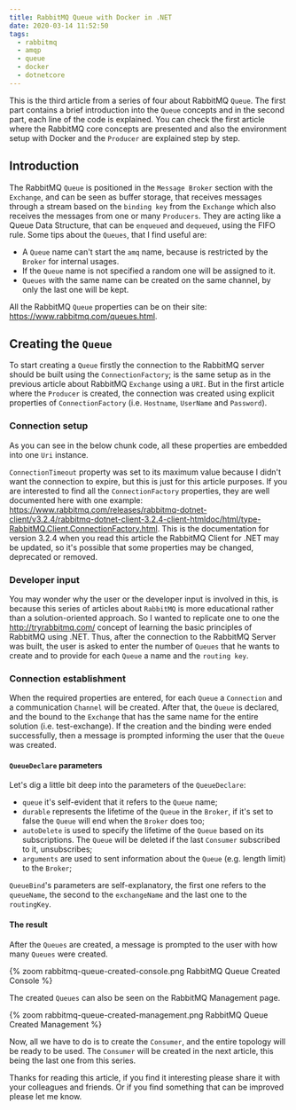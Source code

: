 ```yaml
---
title: RabbitMQ Queue with Docker in .NET
date: 2020-03-14 11:52:50
tags:
  - rabbitmq
  - amqp
  - queue
  - docker
  - dotnetcore
---
```


<!-- markdownlint-disable MD033 -->

This is the third article from a series of four about RabbitMQ `Queue`. The first part contains a brief introduction into the `Queue` concepts and in the second part, each line of the code is explained. You can check the first article where the RabbitMQ core concepts are presented and also the environment setup with Docker and the `Producer` are explained step by step.

## Introduction

The RabbitMQ `Queue` is positioned in the `Message Broker` section with the `Exchange`, and can be seen as buffer storage, that receives messages through a stream based on the `binding key` from the `Exchange` which also receives the messages from one or many `Producers`. They are acting like a Queue Data Structure, that can be `enqueued` and `dequeued`, using the FIFO rule.
Some tips about the `Queues`, that I find useful are:

- A `Queue` name can't start the `amq` name, because is restricted by the `Broker` for internal usages.
- If the `Queue` name is not specified a random one will be assigned to it.
- `Queues` with the same name can be created on the same channel, by only the last one will be kept.

All the RabbitMQ `Queue` properties can be on their site: <https://www.rabbitmq.com/queues.html>.

## Creating the `Queue`

To start creating a `Queue` firstly the connection to the RabbitMQ server should be built using the `ConnectionFactory`; is the same setup as in the previous article about RabbitMQ `Exchange` using a `URI`. But in the first article where the `Producer` is created, the connection was created using explicit properties of `ConnectionFactory` (i.e. `Hostname`, `UserName` and `Password`).

### Connection setup

As you can see in the below chunk code, all these properties are embedded into one `Uri` instance.
<script src="https://gist.github.com/StefanescuEduard/9eba93a966e3f3367ad21ab023cc0bd4.js"></script>
`ConnectionTimeout` property was set to its maximum value because I didn't want the connection to expire, but this is just for this article purposes. If you are interested to find all the `ConnectionFactory` properties, they are well documented here with one example: <https://www.rabbitmq.com/releases/rabbitmq-dotnet-client/v3.2.4/rabbitmq-dotnet-client-3.2.4-client-htmldoc/html/type-RabbitMQ.Client.ConnectionFactory.html>. This is the documentation for version 3.2.4 when you read this article the RabbitMQ Client for .NET may be updated, so it's possible that some properties may be changed, deprecated or removed.

### Developer input

You may wonder why the user or the developer input is involved in this, is because this series of articles about `RabbitMQ` is more educational rather than a solution-oriented approach. So I wanted to replicate one to one the <http://tryrabbitmq.com/> concept of learning the basic principles of RabbitMQ using .NET.
Thus, after the connection to the RabbitMQ Server was built, the user is asked to enter the number of `Queues` that he wants to create and to provide for each `Queue` a name and the `routing key`.
<script src="https://gist.github.com/StefanescuEduard/83a31ce8f1e15d6441190c10987765d2.js"></script>

### Connection establishment

When the required properties are entered, for each `Queue` a `Connection` and a communication `Channel` will be created. After that, the `Queue` is declared, and the bound to the `Exchange` that has the same name for the entire solution (i.e. test-exchange). If the creation and the binding were ended successfully, then a message is prompted informing the user that the `Queue` was created.
<script src="https://gist.github.com/StefanescuEduard/685736ccd9d0045ad3cf89449d3278b5.js"></script>

#### `QueueDeclare` parameters

Let's dig a little bit deep into the parameters of the `QueueDeclare`:

- `queue` it's self-evident that it refers to the `Queue` name;
- `durable` represents the lifetime of the `Queue` in the `Broker`, if it's set to false the `Queue` will end when the `Broker` does too;
- `autoDelete` is used to specify the lifetime of the `Queue` based on its subscriptions. The `Queue` will be deleted if the last `Consumer` subscribed to it, unsubscribes;
- `arguments` are used to sent information about the `Queue` (e.g. length limit) to the `Broker`;

`QueueBind`'s parameters are self-explanatory, the first one refers to the `queueName`, the second to the `exchangeName` and the last one to the `routingKey`.

#### The result

After the `Queues` are created, a message is prompted to the user with how many `Queues` were created.

{% zoom rabbitmq-queue-created-console.png RabbitMQ Queue Created Console %}

The created `Queues` can also be seen on the RabbitMQ Management page.

{% zoom rabbitmq-queue-created-management.png RabbitMQ Queue Created Management %}

Now, all we have to do is to create the `Consumer`, and the entire topology will be ready to be used. The `Consumer` will be created in the next article, this being the last one from this series.

Thanks for reading this article, if you find it interesting please share it with your colleagues and friends. Or if you find something that can be improved please let me know.
